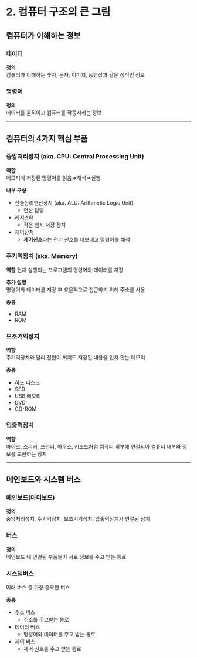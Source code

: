 # 2. 컴퓨터 구조의 큰 그림

## 컴퓨터가 이해하는 정보

### 데이터

**정의**  
컴퓨터가 이해하는 숫자, 문자, 이미지, 동영상과 같은 정적인 정보

### 명령어

**정의**  
데이터를 움직이고 컴퓨터를 작동시키는 정보

---

## 컴퓨터의 4가지 핵심 부품

### 중앙처리장치 (aka. CPU: Central Processing Unit)

**역할**  
메모리에 저장된 명령어를 읽음⇒해석⇒실행

**내부 구성**  
- 산술논리연산장치 (aka. ALU: Arithmetic Logic Unit)
    - 연산 담당
- 레지스터
    - 작은 임시 저장 장치
- 제어장치
    - **제어신호**라는 전기 신호를 내보내고 명령어를 해석

### 주기억장치 (aka. Memory)

**역할**
현재 실행되는 프로그램의 명령어와 데이터를 저장  

**추가 설명**  
명령어와 데이터를 저장 후 효율적으로 접근하기 위해 **주소**를 사용

**종류**  
- RAM
- ROM

### 보조기억장치

**역할**  
주기억장치와 달리 전원이 꺼져도 저장된 내용을 잃지 않는 메모리

**종류**  
- 하드 디스크
- SSD
- USB 메모리
- DVD
- CD-ROM

### 입출력장치

**역할**  
마이크, 스피커, 프린터, 마우스, 키보드처럼 컴퓨터 외부에 연결되어 컴퓨터 내부와 정보를 교환하는 장치

---

## 메인보드와 시스템 버스

### 메인보드(마더보드)

**정의**  
중앙처리장치, 주기억장치, 보조기억장치, 입출력장치가 연결된 장치

### **버스**

**정의**  
메인보드 내 연결된 부품들이 서로 정보를 주고 받는 통로

### 시스템버스

여러 버스 중 가장 중요한 버스

**종류**  
- 주소 버스
    - 주소를 주고받는 통로
- 데이터 버스
    - 명령어와 데이터를 주고 받는 통로
- 제어 버스
    - 제어 신호를 주고 받는 통로